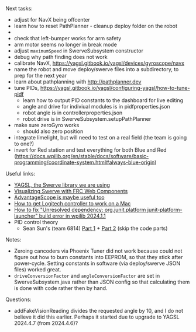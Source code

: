 Next tasks:
* adjust for NavX being offcenter
* learn how to reset PathPlanner - cleanup deploy folder on the robot
*
* check that left-bumper works for arm safety
* arm motor seems no longer in break mode
* adjust `maximumSpeed` in SwerveSubsystem constructor
* debug why path finding does not work
* calibrate NavX, https://yagsl.gitbook.io/yagsl/devices/gyroscope/navx
* name the robot and move deploy/swerve files into a subdirectory, to prep for
  the next year
* learn about pathplanning with http://pathplanner.dev
* tune PIDs, https://yagsl.gitbook.io/yagsl/configuring-yagsl/how-to-tune-pidf
  * learn how to output PID constants to the dashboard for live editing
  * angle and drive for indiviual modules is in pidfproperties.json
  * robot angle is in controllerproperties.json
  * robot drive is in SwerveSubsystem.setupPathPlanner
* make sure zeroGyro works
  * should also zero position
* integrate limelight, but will need to test on a real field (the team is going to one?)
* invert for Red station and test everything for both Blue and Red (https://docs.wpilib.org/en/stable/docs/software/basic-programming/coordinate-system.html#always-blue-origin)

Useful links:
* [YAGSL, the Swerve library we are using](https://yagsl.gitbook.io/yagsl)
* [Visualizing Swerve with FRC Web Components](https://yagsl.gitbook.io/yagsl/analytics-and-debugging/frc-web-components)
* [AdvantageScope is maybe useful too](https://github.com/Mechanical-Advantage/AdvantageScope/blob/main/docs/NAVIGATION.md)
* [How to get Logitech controller to work on a Mac](https://gist.github.com/jackblk/8138827afd986f30cf9d26647e8448e1)
* [How to fix "Unresolved dependency: org.junit.platform junit-platform-launcher" build error in wpilib 2024.1.1](https://www.chiefdelphi.com/t/wpilib-blog-2024-kickoff-release-of-wpilib/448056/9)
* PID control theory
  * Sean Sun's (team 6814) [Part 1](https://www.youtube.com/watch?v=jIKBWO7ps0w&t=389s) + [Part 2](https://www.youtube.com/watch?v=Z24fSBVJeGs&t=802s) (skip the code parts)

Notes:
* Zeroing cancoders via Phoenix Tuner did not work because could not figure
  out how to burn constants into EEPROM, so that they stick after power-cycle.
  Setting constants in software (via deploy/swerve JSON files) worked great.
* `driveConversionFactor` and `angleConversionFactor` are set in
  SwerveSubsystem.java rather than JSON config so that calculating them is done with code rather then by hand.

Questions:
* addFakeVisionReading divides the requested angle by 10, and I do not believe it did this earlier.
  Perhaps it started due to upgrade to YAGSL 2024.4.7 (from 2024.4.6)?